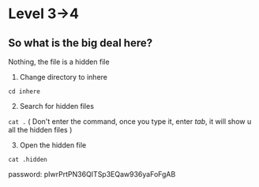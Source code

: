 # Level 3->4

## So what is the big deal here?

Nothing, the file is a hidden file

1. Change directory to inhere

`cd inhere`

2. Search for hidden files

`cat .` ( Don't enter the command, once you type it, enter *tab*, it will show u all the hidden files )

3. Open the hidden file

`cat .hidden`

password: pIwrPrtPN36QITSp3EQaw936yaFoFgAB
